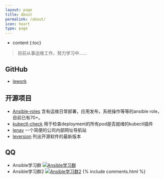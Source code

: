 ```yaml
---
layout: page
title: About
permalink: /about/
icon: heart
type: page
---
```


* content
{:toc}

> 目前从事运维工作，努力学习中......

## GitHub

- [lework](https://github.com/lework)

## 开源项目

- [Ansible-roles](https://github.com/lework/Ansible-roles) 含有运维日常部署，应用发布，系统操作等等的ansible role，目前已有70+。
- [kubectl-check](https://github.com/lework/kubectl-check) 用于检查deployment的所有pod是否就绪的kubectl插件
- [lenav](https://github.com/lework/lenav)  一个简便的公司内部网址导航站
- [leversion](https://github.com/lework/leversion)  列出开源软件的最新版本


## QQ
- Ansible学习群 <a target="_blank" href="//shang.qq.com/wpa/qunwpa?idkey=76a382732441da12c7b6bc8393cdacdecd38f23a840abb8685bb55ac33f8fdd9"><img border="0" src="//pub.idqqimg.com/wpa/images/group.png" alt="Ansible学习群" title="Ansible学习群"></a>
- Ansible学习群2 <a target="_blank" href="//shang.qq.com/wpa/qunwpa?idkey=619146ae673362fbfa81f78d3646df3703ae324d720396a9d9c543470b0f0ff6"><img border="0" src="//pub.idqqimg.com/wpa/images/group.png" alt="Ansible学习群2" title="Ansible学习群2"></a> 
{% include comments.html %}
